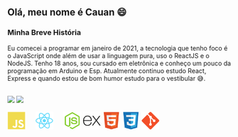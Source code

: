 <h2> Olá, meu nome é Cauan 😄  </h2>

<h3> Minha Breve História </h3>

<p> 
  Eu comecei a programar em janeiro de 2021, a tecnologia que tenho foco é o JavaScript onde além de usar a linguagem pura, uso o ReactJS e o NodeJS. Tenho 18 anos, sou cursado em eletrônica e conheço um pouco da programação em Arduino e Esp. Atualmente continuo estudo React, Express e quando estou de bom humor estudo para o vestibular 😅.
</p>

<br/>

<div>
<img src="https://github-readme-stats.vercel.app/api?username=CauanFelipeTavares&show_icons=true&theme=github_dark" height="200px") </img>
<img src="https://github-readme-stats.vercel.app/api/top-langs/?username=CauanFelipeTavares&layout=compact&theme=github_dark" height="200px") </img>
</div>

<br/>

<div>
<img alt="JS" height="40" width="40" src="https://raw.githubusercontent.com/devicons/devicon/master/icons/javascript/javascript-plain.svg">
<img height="40" width="15" src="https://image.flaticon.com/icons/png/512/860/860821.png">
<img alt="REACT" height="40" width="40" src="https://raw.githubusercontent.com/devicons/devicon/master/icons/react/react-original.svg">
<img height="40" width="15" src="https://image.flaticon.com/icons/png/512/860/860821.png">
<img alt="NODE" height="40" width="40" src="https://raw.githubusercontent.com/devicons/devicon/master/icons/nodejs/nodejs-original.svg">
<img alt="EXPRESS" height="40" width="40" src="https://raw.githubusercontent.com/devicons/devicon/master/icons/express/express-original.svg">
<img alt="HTML" height="40" width="40" src="https://raw.githubusercontent.com/devicons/devicon/master/icons/html5/html5-original.svg">
<img alt="CSS" height="40" width="40" src="https://raw.githubusercontent.com/devicons/devicon/master/icons/css3/css3-original.svg">
<img alt="GIT" height="40" width="40" src="https://raw.githubusercontent.com/devicons/devicon/master/icons/git/git-original.svg">
</div>

